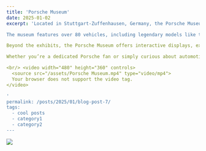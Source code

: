 ```yaml
---
title: 'Porsche Museum'
date: 2025-01-02
excerpt: 'Located in Stuttgart-Zuffenhausen, Germany, the Porsche Museum is a must-visit destination for car enthusiasts and history buffs alike. Opened in 2009, this iconic museum showcases the rich heritage and groundbreaking innovations of one of the world’s most renowned automobile manufacturers.

The museum features over 80 vehicles, including legendary models like the Porsche 356, the 911 series, and race cars that have achieved historic victories. Visitors can explore the evolution of Porsche's engineering marvels, from its humble beginnings in 1948 to its current position as a leader in performance and luxury.

Beyond the exhibits, the Porsche Museum offers interactive displays, exclusive prototypes, and a glimpse into the future of mobility. With its sleek, futuristic architecture and meticulously curated collection, the museum is more than a tribute to Porsche’s legacy—it’s an inspiring celebration of design, technology, and innovation.

Whether you’re a dedicated Porsche fan or simply curious about automotive history, the Porsche Museum promises an unforgettable experience.

<br/> <video width="480" height="360" controls>
  <source src="/assets/Porsche Museum.mp4" type="video/mp4">
  Your browser does not support the video tag.
</video>

'
permalink: /posts/2025/01/blog-post-7/
tags:
  - cool posts
  - category1
  - category2
---
```



<img src='/images/Porshe Museum.png'>



